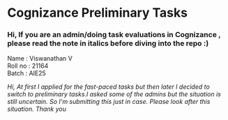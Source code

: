 # Cognizance Preliminary Tasks
### Hi, If you are an admin/doing task evaluations in Cognizance , please read the note in italics before diving into the repo :)

Name : Viswanathan V <br>
Roll no : 21164 <br>
Batch : AIE25 <br>

*Hi, At first I applied for the fast-paced tasks but then later I decided to switch to preliminary tasks.I asked some of the admins but the situation is still uncertain. So I'm submitting this just in case. Please look after this situation. Thank you*
